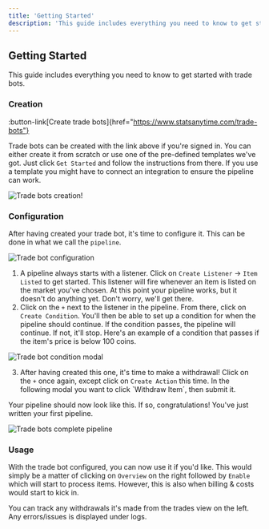 ```yaml
---
title: 'Getting Started'
description: 'This guide includes everything you need to know to get started with trade bots.'
---
```


## Getting Started

This guide includes everything you need to know to get started with trade bots.

### Creation

:button-link[Create trade bots]{href="https://www.statsanytime.com/trade-bots"}

Trade bots can be created with the link above if you're signed in. You can either create it from scratch or use one of the pre-defined templates we've got. Just click `Get Started` and follow the instructions from there. If you use a template you might have to connect an integration to ensure the pipeline can work.

![Trade bots creation!](/trade-bots-creation.png)

### Configuration

After having created your trade bot, it's time to configure it. This can be done in what we call the `pipeline`.

![Trade bot configuration](/trade-bot-configure.png)

1. A pipeline always starts with a listener. Click on `Create Listener` -> `Item Listed` to get started. This listener will fire whenever an item is listed on the market you've chosen. At this point your pipeline works, but it doesn't do anything yet. Don't worry, we'll get there.
2. Click on the `+` next to the listener in the pipeline. From there, click on `Create Condition`. You'll then be able to set up a condition for when the pipeline should continue. If the condition passes, the pipeline will continue. If not, it'll stop. Here's an example of a condition that passes if the item's price is below 100 coins.

![Trade bot condition modal](/trade-bots-create-condition.png)

3. After having created this one, it's time to make a withdrawal! Click on the `+` once again, except click on `Create Action` this time. In the following modal you want to click `Withdraw Item´, then submit it.

Your pipeline should now look like this. If so, congratulations! You've just written your first pipeline.

![Trade bots complete pipeline](/trade-bots-complete-pipeline-example.png)

### Usage

With the trade bot configured, you can now use it if you'd like. This would simply be a matter of clicking on `Overview` on the right followed by `Enable` which will start to process items. However, this is also when billing & costs would start to kick in.

You can track any withdrawals it's made from the trades view on the left. Any errors/issues is displayed under logs.
